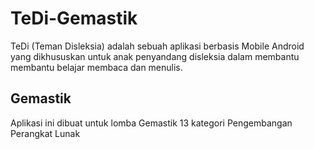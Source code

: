 # TeDi-Gemastik
TeDi (Teman Disleksia) adalah sebuah aplikasi berbasis Mobile Android yang dikhususkan untuk anak penyandang disleksia dalam membantu membantu belajar membaca dan menulis.

## Gemastik
Aplikasi ini dibuat untuk lomba Gemastik 13 kategori Pengembangan Perangkat Lunak

